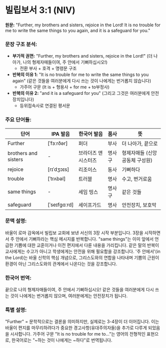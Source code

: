 # 빌립보서 3:1 (NIV)

**원문:**
"Further, my brothers and sisters, rejoice in the Lord! It is no trouble for me to write the same things to you again, and it is a safeguard for you."

### 문장 구조 분석:
- **부가적 권면:** "Further, my brothers and sisters, rejoice in the Lord!" (더 나아가, 나의 형제자매들이여, 주 안에서 기뻐하십시오!)
  - 전환 부사 + 호격 + 명령문 구조
- **반복의 이유 1:** "It is no trouble for me to write the same things to you again" (같은 것들을 여러분에게 다시 쓰는 것이 나에게는 번거롭지 않습니다)
  - 가주어 구문 (It is + 형용사 + for me + to부정사)
- **반복의 이유 2:** "and it is a safeguard for you" (그리고 그것은 여러분에게 안전장치입니다)
  - 등위접속사로 연결된 평서문

### 주요 단어들:

| 단어 | IPA 발음 | 한국어 발음 | 품사 | 뜻 |
|------|----------|-------------|------|-----|
| Further | [ˈfɜːrðər] | 퍼더 | 부사 | 더 나아가, 끝으로 |
| brothers and sisters | - | 브라더즈 앤 시스터즈 | 명사구 | 형제자매들 (신앙공동체 구성원) |
| rejoice | [rɪˈdʒɔɪs] | 리조이스 | 동사 | 기뻐하다 |
| trouble | [ˈtrʌbəl] | 트러블 | 명사 | 수고, 번거로움 |
| same things | - | 세임 띵스 | 명사구 | 같은 것들 |
| safeguard | [ˈseɪfɡɑːrd] | 세이프가드 | 명사 | 안전장치, 보호막 |

### 문맥 설명:
바울이 로마 감옥에서 빌립보 교회에 보낸 서신의 3장 시작 부분입니다. 3장을 시작하면서 주 안에서 기뻐하라는 핵심 메시지를 반복합니다. "same things"는 이미 앞에서 언급한 기쁨에 대한 교훈이거나 이전 편지에서 다룬 내용을 가리킵니다. 같은 말의 반복이 교사에게는 수고가 아니고 학생에게는 안전을 위해 필요함을 강조합니다. '주 안에서'(in the Lord)는 바울 신학의 핵심 개념으로, 그리스도와의 연합을 나타내며 기쁨의 근원이 환경이 아닌 그리스도와의 관계에서 나온다는 것을 강조합니다.

### 한국어 번역:
끝으로 나의 형제자매들이여, 주 안에서 기뻐하십시오! 같은 것들을 여러분에게 다시 쓰는 것이 나에게는 번거롭지 않으며, 여러분에게는 안전장치가 됩니다.

### 특별 설명:
"Further" = 문학적으로는 결론을 의미하지만, 실제로는 3-4장이 더 이어집니다. 이는 바울이 편지를 마무리하려다가 중요한 경고사항(유대주의자들)을 추가로 다루게 되었음을 시사합니다. 가주어 구문 "It is no trouble for me to..."는 영어의 전형적인 표현으로, 한국어로는 "~하는 것이 나에게는 ~하다"로 번역됩니다.